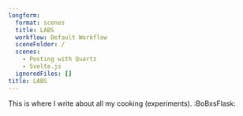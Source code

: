 ```yaml
---
longform:
  format: scenes
  title: LABS
  workflow: Default Workflow
  sceneFolder: /
  scenes:
    - Posting with Quartz
    - Svelte.js
  ignoredFiles: []
title: LABS
---
```

This is where I write about all my cooking (experiments). :BoBxsFlask: